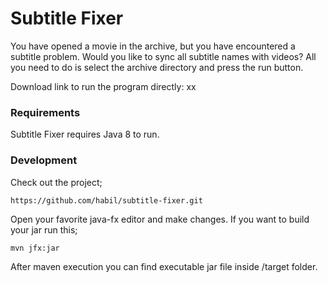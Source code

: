 # Subtitle Fixer

You have opened a movie in the archive, but you have encountered a subtitle problem. Would you like to sync all subtitle names with videos?
All you need to do is select the archive directory and press the run button.

Download link to run the program directly: xx

### Requirements

Subtitle Fixer requires Java 8 to run.

### Development
Check out the project;
````
https://github.com/habil/subtitle-fixer.git
````
Open your favorite java-fx editor and make changes. If you want to build your jar run this;
````
mvn jfx:jar
````

After maven execution you can find executable jar file inside /target folder.
